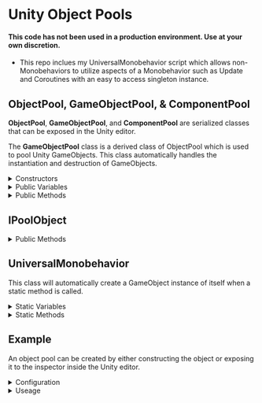 # Unity Object Pools

#### **This code has not been used in a production environment. Use at your own discretion.**

- This repo inclues my UniversalMonobehavior script which allows non-Monobehaviors to utilize aspects of a Monobehavior such as Update and Coroutines with an easy to access singleton instance.

## ObjectPool, GameObjectPool, & ComponentPool
**ObjectPool**, **GameObjectPool**, and **ComponentPool** are serialized classes that can be exposed in the Unity editor.

The **GameObjectPool** class is a derived class of ObjectPool<T> which is used to pool Unity GameObjects. This class automatically handles the instantiation and destruction of GameObjects. 
<details>
  <summary>Constructors</summary>
  
  
  #### Generic
  ```c#
  new ObjectPool<T>( Action<IPoolObject> aContruct = null );
  ```
  ```c#
  new ObjectPool<T>( int aMaxObjects, float aDestroyIdleWaitTimeInSeconds, 
                     Action<IPoolObject> aConstruct = null );
  ```
  ```c#
  new ObjectPool<T>( int aMaxObjects, float aDestroyIdleWaitTimeInSeconds,
                     float aUpdateIntervalInSeconds, float aActiveLifetimeInSeconds, 
                     bool aDestroyIdle, bool aIsOpenPool,
                     PoolType aPoolType = PoolType.Recycle,
                     UpdateMode aUpdateMode = UpdateMode.Interval,
                     Action<IPoolObject> aConstruct = null );
  ````
  #### GameObject
  ```c#
  new GameObjectPool( GameObject aPrefab, ConstructObject aContruct = null );
  ```
  ```c#
  new GameObjectPool( GameObject aPrefab, int aMaxObjects, 
                      float aDestroyIdleWaitTimeInSeconds, 
                      Action<IPoolObject> aConstruct = null );
  ```
  ```c#
  new GameObjectPool( GameObject aPrefab, int aMaxObjects, float aDestroyIdleWaitTimeInSeconds,
                      float aUpdateIntervalInSeconds, float aActiveLifetimeInSeconds, 
                      bool aDestroyIdle, bool aIsOpenPool,
                      PoolType aPoolType = PoolType.Recycle,
                      UpdateMode aUpdateMode = UpdateMode.Interval,
                      Action<IPoolObject> aConstruct = null );
````
</details>

<details>
  <summary>Public Variables</summary>
  
  Type | Name | Summary
  ---- | ---- | -------
  System.Action\<T\> | StartAction | An action to perform on an object before it becomes active.
  System.Action\<T\> | ReturnAction | An action to perform on an object before it returns to the pool.
  System.Action\<T\> | RemoveAction | An action to perform on an object before it is removed from the pool.
  System.Action\<T\> | DestroyAction | An action to perform on an object before it gets destroyed.
  int | maxObjects | The max number of objects allowed in the pool at a given time.
  int | idleDontDestroy | The number of idle object to ignore destorying even after the idle wait time has passed.
  float | destroyIdleWaitTimeInSeconds | How long to wait before destroying an idle object.
  float | activeLifetimeInSeconds | The lifetime of an active object in seconds before it is automatically returned to the pool. <br> A value less than zero will not automatically return objects to the pool.
  float | updateIntervalInSeconds | How often to update the pool in seconds if the update mode is set to "Interval". <br>Longer times between intervals may improve performance.
  bool | destroyIdle | Should the pool destroy idle objects? <br>If false, destroyIdleWaitTimeInSeconds is ignored.
  bool | isOpenPool | Can objects not belonging to this pool be returned to this pool? <br>If false, foreign objects returned to this pool will be redirected to their associated pool instead.
  PoolType(enum) | poolType | Recycle = Reuse objects while they are still active if pool is full,<br>Overflow = Create temporary objects that get destroyed upon return if pool is full.
  UpdateMode(enum) | updateMode | Interval = Update the pool using a pre-defined interval.<br>Constant = Update the pool every frame.<br>None = Do not update the pool.
  UpdateType(enum) | updateType | Update = Update the pool Unity's Update method.<br>FixedUpdate = Update the pool Unity's FixedUpdate method.<br>LateUpdate = Update the pool using Unity's LateUpdate method<br>Custom = The pool will not update unless Update() is called..
  Transform | parentObject | The transform of a GameObject to parent pooled objects to.<br>**\*GameObjectPool & ComponentPool Only.**
  bool | initialized | Has the pool been intialized? The pool initializes automatically when the first object is requested.
  int | size | The number of objects currently in the pool.
  int | activeObjects | The number of active objects inside the pool.
  int | overflowObjects | The number of overflow objects inside the pool.
  int | idleObjects | The number of idle objects inside the pool.
  float | lastUpdateTime | The last time the pool was updated in Time.realtimeSinceStartup
   </details>

<details>
  <summary>Public Methods</summary>
  
  Return Type | Method | Summary
  ----------- | ------ | -------
  IPoolObject | RequestObject() | Retrieves an object from the pool To be used.
  void | ReturnToPool(IPoolObject) | Returns an object to the pool.
  void | SetConstructor(System.Action\<IPoolObject\>) | Sets the constructon action for objects upon creation.
  void | SetPrefab(GameObject) | Sets the prefab used to create new objects in the pool<br> **\*GameObjectPool & Component Only.**
  void | Update() | Updates the pool when called. This method only works when updateType is set to "Custom".
 </details>
  
## IPoolObject
<details>
  <summary>Public Methods</summary>
  
  Return Type | Method | Summary
  ----------- | ------ | -------
  PoolPayload | GetPayload() | Returns a struct containing the pooled object and its associated pool.
  T | GetObject() | Returns the pool object.
  ObjectPool<T> | GetPool() | Returns the pool the object belongs to.
  ObjectStatus(enum) | GetStatus() | Returns the status of the pooled object.
  float | GetActiveStartTime() | Returns the Time.realTimeSinceStartup of when the pooled object last became active.
  float | GetIdleStartTime() | Gets the Time.realTimeSinceStartup of when the pooled object last became idle.
  void | ReturnToPool() | Returns the object to its associated pool.
 </details>
  
## UniversalMonobehavior
  This class will automatically create a GameObject instance of itself when a static method is called.
  
  <details>
  <summary>Static Variables</summary>
  
  Type | Name | Summary
  ---- | ---- | -------
  UniversalMonobehavior | Instance | A singleton instance of this class that persists between scenes.
 </details>
  
  <details>
  <summary>Static Methods</summary>
  
  Return Type | Method | Summary
  ----------- | ------ | -------
  bool | AddToUpdate(System.Action) | Adds an action to be called in Unity's Update method.<br>Returns if operation was successful.
  bool | AddToFixedUpdate(System.Action) | Adds an action to be called in Unity's FixedUpdate method.<br>Returns if operation was successful.
  bool | AddToLateUpdate(System.Action) | Adds an action to be called in Unity's LateUpdate method.<br>Returns if operation was successful.
  bool | RemoveFromUpdate(System.Action) | Removes an action set to be called in Unity's Update method.<br>Returns if operation was successful.
  bool | RemoveFromFixedUpdate(System.Action) | Removes an action set to be called in Unity's FixedUpdate method.<br>Returns if operation was successful.
  bool | RemoveFromLateUpdate(System.Action) | Removes an action set to be called in Unity's LateUpdate method.<br>Returns if operation was successful.
 </details>
  
## Example
An object pool can be created by either constructing the object or exposing it to the inspector inside the Unity editor.

<details>
  <summary>Configuration</summary>
  
  ### Constructors
Because all objects created in the pool use their parameterless constructor and some objects need additional configuration when created, a constructor callback can be set. This callback runs after an object is created and functions like a regualr constructor to remedy this limitation. 

For example, this pool handles bullet GameObjects. Each bullet needs a reference to its IPoolObject interface. This could be set when the object is requested, but for efficiency, the reference can be set once, when the bullet is created inside the constructor callback.
```C#
GameObjectPool _pool;
  
  ...
  
_pool.SetConstructor( ( lObj ) => {
  lObj.GetObject().GetComponent<SpawnObject>().Initialize( lObj );
} );
```
  
This can be simplifed even further by using **ComponentPool\<T\>** which also automatically handles the instantiation and destruction of GameObjects, but returns a Monobehavior type instead. This is useful if a specific component on a GameObject is constantly used.

For example the previous constructor can be simplified like so:
```C#
ComponentPool<ComponentSpawnObject> _pool;
  
  ...
  
_pool.SetConstructor( ( lObj ) => {
    lObj.GetObject().Initialize( lObj );
} );
```
  
  ### Callbacks
Aside from the configuration variables avalible in the constructor and editor fields, the object pools also have callback methods that run when an object is requested, returned, removed, and deleted.
These can be useful if an object needs additional setup during each step of its life.

For example, this pool handles bullets which need to be enabled/disabled and moved to a specified location when retrieved and returned to and from the pool.
```C#
GameObjectPool _pool;
  
  ...
  
 _pool.StartAction = ( obj ) => {
    obj.transform.position = transform.position + Vector3.up;
    obj.SetActive( true );
};

_pool.ReturnAction = ( obj ) => {
    obj.transform.position = transform.position;
    obj.SetActive( false );
};
```
</details>
  
<details>
  <summary>Useage</summary>
  
  Using an object pool is very simple. 
  
  To request an object from the pool, use ``RequestObject()`` which will return an IPoolObject interface that constains the object, assigned pool, status, and active and idle start times. 
  
  To manually return an object to its assigned pool, either call the method ``ReturnToPool()`` inside the IPoolObject interface, or call the ``ReturnToPool(IPoolObject)`` method inside the pool object with the IPoolObject you want to return to the pool.
  
  It is possible to return an object to a differnt pool of the same type if the new pool is flaged as an "open pool" in its configuration settings. To do so, simply call the ``ReturnToPool(IPoolObject)`` method inside the pool you want to return the object to and supply the IPoolObject as the parameter. If an object is returned to a foreign pool that is not flagged as open or of a different type, the object will be returned to its currently assigned pool. If an object is successfully returned to a foreign pool, it will be removed from its previously assigned pool.
</details>

